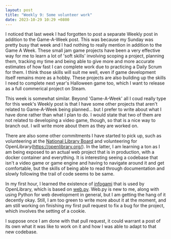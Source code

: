```yaml
---
layout: post
title: "Weekly 9: Some volunteer work" 
date: 2023-10-29 10:29 +0800
---
```


I noticed that last week I had forgotten to post a separate Weekly post in addition to the Game-A-Week post. This was because my Sunday was pretty busy that week and I had nothing to really mention in addition to the Game A Week. These small jam game projects have been a very effective way for me to learn a lot of 'soft skills' involving scoping a project, planning them, tracking my time and being able to give more and more accurate estimates of how fast I can complete work due to practicing a Daily Scrum for them. I think those skills will suit me well, even if game development itself remains more as a hobby. These projects are also building up the skills I need to complete next year's Halloween game too, which I want to release as a full commerical project on Steam.

This week is somewhat similar. Beyond 'Game-A-Week' all I coud really type for this week's Weekly post is that I have some other projects that aren't related to Game-A-Week being planned... but I prefer to write about what I have done rather than what I plan to do. I would state that two of them are not related to developing a video game, though, so that is a nice way to branch out. I will write more about them as they are worked on.

There are also some other commitments I have started to pick up, such as volunteering at the [National Library Board](https://www.nlb.gov.sg/main/home) and volunteering for OpenLibrary(https://openlibrary.org/). In the latter, I am learning a ton as I am being exposed to an actual web project that is in production, with a docker container and everything. It is interesting seeing a codebase that isn't a video game or game engine and having to navigate around it and get comfortable, but the skills of being able to read through documentation and slowly following the trail of code seems to be same. 

In my first hour, I learned the existence of [infogami](https://openlibrary.org/dev/docs/infogami) that is used by OpenLibrary, which is based on [web.py](https://webpy.org/). Web.py is new to me, along with using Python for web development in general, but I am getting the hang of it decently okay. Still, I am too green to write more about it at the moment, and am still working on finishing my first pull request to fix a bug for the project, which involves the setting of a cookie. 

I suppose once I am done with that pull request, it could warrant a post of its own what it was like to work on it and how I was able to adapt to that new codebase.
